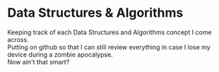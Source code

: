 # Data Structures & Algorithms
Keeping track of each Data Structures and Algorithms concept I come across. </br>
Putting on github so that I can still review everything in case I lose my device during a zombie apocalypse. </br>
Now ain't that smart?
